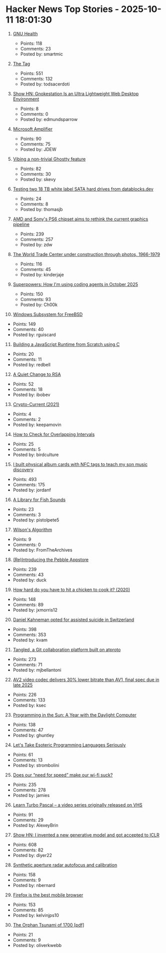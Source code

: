# Hacker News Top Stories - 2025-10-11 18:01:30

1. [GNU Health](https://www.gnuhealth.org/about-us.html)
   - Points: 118
   - Comments: 23
   - Posted by: smartmic

2. [The <output> Tag](https://denodell.com/blog/html-best-kept-secret-output-tag)
   - Points: 551
   - Comments: 132
   - Posted by: todsacerdoti

3. [Show HN: Gnokestation Is an Ultra Lightweight Web Desktop Environment](https://gnokestation.netlify.app)
   - Points: 8
   - Comments: 0
   - Posted by: edmundsparrow

4. [Microsoft Amplifier](https://github.com/microsoft/amplifier)
   - Points: 90
   - Comments: 75
   - Posted by: JDEW

5. [Vibing a non-trivial Ghostty feature](https://mitchellh.com/writing/non-trivial-vibing)
   - Points: 82
   - Comments: 30
   - Posted by: skevy

6. [Testing two 18 TB white label SATA hard drives from datablocks.dev](https://ounapuu.ee/posts/2025/10/06/datablocks-white-label-drives/)
   - Points: 24
   - Comments: 8
   - Posted by: thomasjb

7. [AMD and Sony's PS6 chipset aims to rethink the current graphics pipeline](https://arstechnica.com/gaming/2025/10/amd-and-sony-tease-new-chip-architecture-ahead-of-playstation-6/)
   - Points: 239
   - Comments: 257
   - Posted by: zdw

8. [The World Trade Center under construction through photos, 1966-1979](https://rarehistoricalphotos.com/twin-towers-construction-photographs/)
   - Points: 116
   - Comments: 45
   - Posted by: kinderjaje

9. [Superpowers: How I'm using coding agents in October 2025](https://blog.fsck.com/2025/10/09/superpowers/)
   - Points: 150
   - Comments: 93
   - Posted by: Ch00k

10. [Windows Subsystem for FreeBSD](https://github.com/BalajeS/WSL-For-FreeBSD)
   - Points: 149
   - Comments: 40
   - Posted by: rguiscard

11. [Building a JavaScript Runtime from Scratch using C](https://devlogs.xyz/blog/building-a-javaScript-runtime)
   - Points: 20
   - Comments: 11
   - Posted by: redbell

12. [A Quiet Change to RSA](https://www.johndcook.com/blog/2025/10/06/a-quiet-change-to-rsa/)
   - Points: 52
   - Comments: 18
   - Posted by: ibobev

13. [Crypto-Current (2021)](https://zerophilosophy.substack.com/p/crypto-current)
   - Points: 4
   - Comments: 2
   - Posted by: keepamovin

14. [How to Check for Overlapping Intervals](https://zayenz.se/blog/post/how-to-check-for-overlapping-intervals/)
   - Points: 25
   - Comments: 5
   - Posted by: birdculture

15. [I built physical album cards with NFC tags to teach my son music discovery](https://fulghum.io/album-cards)
   - Points: 493
   - Comments: 175
   - Posted by: jordanf

16. [A Library for Fish Sounds](https://nautil.us/a-library-for-fish-sounds-1239697/)
   - Points: 23
   - Comments: 3
   - Posted by: pistolpete5

17. [Wilson's Algorithm](https://cruzgodar.com/applets/wilsons-algorithm/)
   - Points: 9
   - Comments: 0
   - Posted by: FromTheArchives

18. [(Re)Introducing the Pebble Appstore](https://ericmigi.com/blog/re-introducing-the-pebble-appstore/)
   - Points: 239
   - Comments: 43
   - Posted by: duck

19. [How hard do you have to hit a chicken to cook it? (2020)](https://james-simon.github.io/blog/chicken-cooking/)
   - Points: 148
   - Comments: 89
   - Posted by: jxmorris12

20. [Daniel Kahneman opted for assisted suicide in Switzerland](https://www.bluewin.ch/en/entertainment/nobel-prize-winner-opts-for-suicide-in-switzerland-2619460.html)
   - Points: 398
   - Comments: 353
   - Posted by: kvam

21. [Tangled, a Git collaboration platform built on atproto](https://blog.tangled.org/intro)
   - Points: 273
   - Comments: 71
   - Posted by: mjbellantoni

22. [AV2 video codec delivers 30% lower bitrate than AV1, final spec due in late 2025](https://videocardz.com/newz/av2-video-codec-delivers-30-lower-bitrate-than-av1-final-spec-due-in-late-2025)
   - Points: 226
   - Comments: 133
   - Posted by: ksec

23. [Programming in the Sun: A Year with the Daylight Computer](https://wickstrom.tech/2025-10-10-programming-in-the-sun-a-year-with-the-daylight-computer.html)
   - Points: 138
   - Comments: 47
   - Posted by: ghuntley

24. [Let's Take Esoteric Programming Languages Seriously](https://feelingof.com/episodes/078/)
   - Points: 61
   - Comments: 13
   - Posted by: strombolini

25. [Does our “need for speed” make our wi-fi suck?](https://orb.net/blog/does-speed-make-wifi-suck)
   - Points: 235
   - Comments: 278
   - Posted by: jamies

26. [Learn Turbo Pascal – a video series originally released on VHS](https://www.youtube.com/watch?v=UOtonwG3DXM)
   - Points: 91
   - Comments: 29
   - Posted by: AlexeyBrin

27. [Show HN: I invented a new generative model and got accepted to ICLR](https://discrete-distribution-networks.github.io/)
   - Points: 608
   - Comments: 82
   - Posted by: diyer22

28. [Synthetic aperture radar autofocus and calibration](https://hforsten.com/synthetic-aperture-radar-autofocus-and-calibration.html)
   - Points: 158
   - Comments: 9
   - Posted by: nbernard

29. [Firefox is the best mobile browser](https://kelvinjps.com/blog/firefox-best-mobile-browser/)
   - Points: 153
   - Comments: 85
   - Posted by: kelvinjps10

30. [The Orphan Tsunami of 1700 [pdf]](https://pubs.usgs.gov/pp/pp1707/pp1707.pdf)
   - Points: 21
   - Comments: 9
   - Posted by: oliverkwebb

